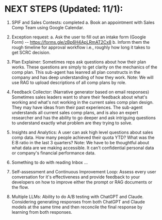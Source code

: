 # NEXT STEPS (Updated: 11/1):

1) SPIF and Sales Contests: completed
    a. Book an appointment with Sales Comp Team using Google Calendar.

2) Exception request: 
    a. Ask the user to fill out an intake form (Google Form) -- https://forms.gle/zBp6H4ApLRmAT2Cx8
    b. Inform them the rough timeline for approval workflow i.e., roughly how long it takes to get SCRC decision.

3) Plan Explainer: 
    Sometimes reps ask questions about how their plan works. These questions are simply to get clarity on the mechanics of the comp plan. This sub-agent has leanred all plan constructs in the company and has deep understanding of how they work. Note: We will use RAG to upload descriptions of all comp plans by role. 

4) Feedback Collector: (Narrative generator based on email responses)
    Sometimes sales leaders want to share their feedback about what's working and what's not working in the current sales comp plan design. They may have ideas from their past experiences. The sub-agent understands all current sales comp plans, and is also an expert researcher and has the ability to go deeper and ask intriguing questions to understand exactly what problem are they trying to solve.

5) Insights and Analytics: 
    A user can ask high level questions about sales comp data. How many people achieved their quota YTD? What was the E:B ratio in the last 3 quarters? Note: We have to be thoughtful about what data are we making accessible. It can't confidential personal data or company's financial performance data.

6) Something to do with reading Inbox ...

7) Self-assessment and Continuous Improvement Loop:
Assess every user conversation for it's effectiveness and provide feedback to your developers on how to improve either the prompt or RAG documents or the flow. 

8) Multiple LLMs:
Ability to do A/B testing with ChatGPT and Claude. Considering generating responses from both ChatGPT and Claude models at the same time and then reconcile the final response by learning from both responses.

